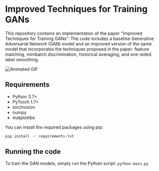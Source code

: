 # Improved Techniques for Training GANs

This repository contains an implementation of the paper "Improved Techniques for Training GANs". The code includes a baseline Generative Adversarial Network (GAN) model and an improved version of the same model that incorporates the techniques proposed in the paper: feature matching, minibatch discrimination, historical averaging, and one-sided label smoothing.




![Animated GIF]([https://github.com/your-username/your-repo/raw/main/path/to/your-gif.gif](https://github.com/anas-aljanaby/GAN/blob/main/output.gif?raw=true))

## Requirements

- Python 3.7+
- PyTorch 1.7+
- torchvision
- numpy
- matplotlibs

You can install the required packages using pip:

```bash
pip install -r requirements.txt 
```

## Running the code 
To train the GAN models, simply run the Python script:
```python main.py```




